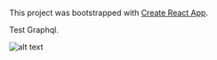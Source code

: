 This project was bootstrapped with [Create React App](https://github.com/facebook/create-react-app).

Test Graphql.

![alt text](https://ibb.co/Cbh529P)
